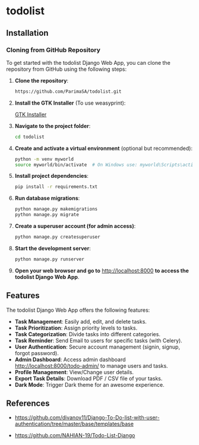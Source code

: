 # todolist

## Installation

### Cloning from GitHub Repository

To get started with the todolist Django Web App, you can clone the repository from GitHub using the following steps:
 
1. **Clone the repository**:

   ```bash
   https://github.com/ParimaSA/todolist.git
   ```

2. **Install the GTK Installer** (To use weasyprint):

   [GTK Installer](https://github.com/tschoonj/GTK-for-Windows-Runtime-Environment-Installer/releases/download/2022-01-04/gtk3-runtime-3.24.31-2022-01-04-ts-win64.exe)

3. **Navigate to the project folder**:

   ```bash
   cd todolist
   ```

4. **Create and activate a virtual environment** (optional but recommended):

   ```bash
   python -m venv myworld
   source myworld/bin/activate  # On Windows use: myworld\Scripts\activate.bat
   ```

5. **Install project dependencies**:

   ```bash
   pip install -r requirements.txt
   ```

6. **Run database migrations**:

    ```bash
    python manage.py makemigrations
    python manage.py migrate
    ```

7. **Create a superuser account (for admin access)**:

    ```bash
    python manage.py createsuperuser
    ```

8. **Start the development server**:

    ```bash
    python manage.py runserver
    ```

9. **Open your web browser and go to** [http://localhost:8000](http://localhost:8000) **to access the todolist Django Web App**.

## Features

The todolist Django Web App offers the following features:

- **Task Management**: Easily add, edit, and delete tasks.
- **Task Prioritization**: Assign priority levels to tasks.
- **Task Categorization**: Divide tasks into different categories.
- **Task Reminder**: Send Email to users for specific tasks (with Celery).
- **User Authentication**: Secure account management (signin, signup, forgot password).
- **Admin Dashboard**: Access admin dashboard [http://localhost:8000/todo-admin/](http://localhost:8000/todo-admin/) to manage users and tasks.
- **Profile Management**: View/Change user details.
- **Export Task Details**: Download PDF / CSV file of your tasks.
- **Dark Mode**: Trigger Dark theme for an awesome experience.



## References

- https://github.com/divanov11/Django-To-Do-list-with-user-authentication/tree/master/base/templates/base

- https://github.com/NAHIAN-19/Todo-List-Django